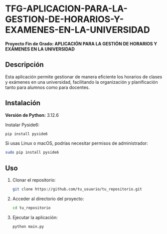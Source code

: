# TFG-APLICACION-PARA-LA-GESTION-DE-HORARIOS-Y-EXAMENES-EN-LA-UNIVERSIDAD

**Proyecto Fin de Grado: APLICACIÓN PARA LA GESTIÓN DE HORARIOS Y EXÁMENES EN LA UNIVERSIDAD**

## Descripción

Esta aplicación permite gestionar de manera eficiente los horarios de clases y exámenes en una universidad, facilitando la organización y planificación tanto para alumnos como para docentes.

## Instalación

**Versión de Python:** 3.12.6

Instalar Pyside6:

```sh
pip install pyside6
```

Si usas Linux o macOS, podrías necesitar permisos de administrador:

```sh
sudo pip install pyside6
```

## Uso

1. Clonar el repositorio:
   ```sh
   git clone https://github.com/tu_usuario/tu_repositorio.git
   ```
2. Acceder al directorio del proyecto:
   ```sh
   cd tu_repositorio
   ```
3. Ejecutar la aplicación:
   ```sh
   python main.py
   ```
